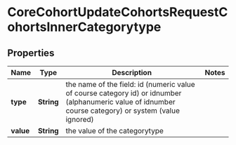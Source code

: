 

# CoreCohortUpdateCohortsRequestCohortsInnerCategorytype


## Properties

| Name | Type | Description | Notes |
|------------ | ------------- | ------------- | -------------|
|**type** | **String** | the name of the field: id (numeric value                                         of course category id) or idnumber (alphanumeric value of idnumber course category)                                         or system (value ignored) |  |
|**value** | **String** | the value of the categorytype |  |




